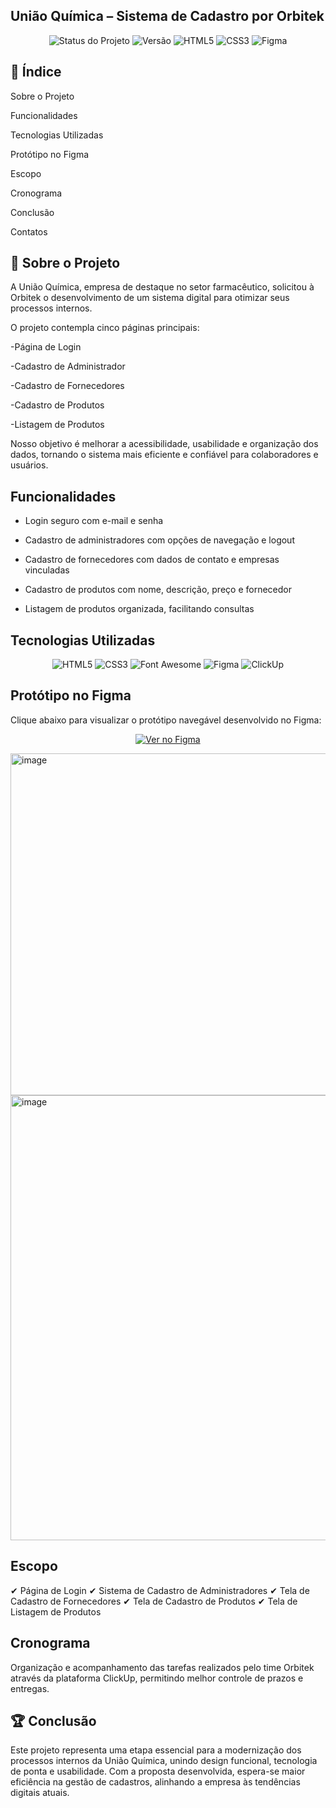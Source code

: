 União Química – Sistema de Cadastro por Orbitek
---
<p align="center"> <img src="https://img.shields.io/badge/status-em%20desenvolvimento-yellow?style=for-the-badge" alt="Status do Projeto"> <img src="https://img.shields.io/badge/versão-1.0-blue?style=for-the-badge" alt="Versão"> <img src="https://img.shields.io/badge/HTML5-E34F26?style=for-the-badge&logo=html5&logoColor=white" alt="HTML5"> <img src="https://img.shields.io/badge/CSS3-1572B6?style=for-the-badge&logo=css3&logoColor=white" alt="CSS3"> <img src="https://img.shields.io/badge/Figma-FF7262?style=for-the-badge&logo=figma&logoColor=white" alt="Figma"> </p>

📑 Índice
--
Sobre o Projeto

Funcionalidades

Tecnologias Utilizadas

Protótipo no Figma

Escopo

Cronograma

Conclusão

Contatos

🎯 Sobre o Projeto
--

A União Química, empresa de destaque no setor farmacêutico, solicitou à Orbitek o desenvolvimento de um sistema digital para otimizar seus processos internos.

O projeto contempla cinco páginas principais:

-Página de Login

-Cadastro de Administrador

-Cadastro de Fornecedores

-Cadastro de Produtos

-Listagem de Produtos

Nosso objetivo é melhorar a acessibilidade, usabilidade e organização dos dados, tornando o sistema mais eficiente e confiável para colaboradores e usuários.

Funcionalidades
--
- Login seguro com e-mail e senha

- Cadastro de administradores com opções de navegação e logout

- Cadastro de fornecedores com dados de contato e empresas vinculadas

- Cadastro de produtos com nome, descrição, preço e fornecedor

- Listagem de produtos organizada, facilitando consultas

 Tecnologias Utilizadas
 ---
<p align="center"> <img src="https://img.shields.io/badge/HTML5-E34F26?style=for-the-badge&logo=html5&logoColor=white" alt="HTML5"> <img src="https://img.shields.io/badge/CSS3-1572B6?style=for-the-badge&logo=css3&logoColor=white" alt="CSS3"> <img src="https://img.shields.io/badge/FontAwesome-528DD7?style=for-the-badge&logo=fontawesome&logoColor=white" alt="Font Awesome"> <img src="https://img.shields.io/badge/Figma-FF7262?style=for-the-badge&logo=figma&logoColor=white" alt="Figma"> <img src="https://img.shields.io/badge/ClickUp-7B68EE?style=for-the-badge&logo=clickup&logoColor=white" alt="ClickUp"> </p>

Protótipo no Figma
------------
Clique abaixo para visualizar o protótipo navegável desenvolvido no Figma:

<p align="center"> <a href="https://www.figma.com" target="_blank"> <img src="https://img.shields.io/badge/Ver%20no-Figma-blue?style=for-the-badge&logo=figma&logoColor=white" alt="Ver no Figma"> </a> </p>


<img width="625" height="547" alt="image" src="https://github.com/user-attachments/assets/563bc20c-937d-4432-9a6e-18cb1b331564" />

<img width="1131" height="712" alt="image" src="https://github.com/user-attachments/assets/74390e50-95fc-4687-9e5c-497c00839c0e" />



 Escopo
----

✔ Página de Login
✔ Sistema de Cadastro de Administradores
✔ Tela de Cadastro de Fornecedores
✔ Tela de Cadastro de Produtos
✔ Tela de Listagem de Produtos

 Cronograma
 -

Organização e acompanhamento das tarefas realizados pelo time Orbitek através da plataforma ClickUp, permitindo melhor controle de prazos e entregas.

🏆 Conclusão
-

Este projeto representa uma etapa essencial para a modernização dos processos internos da União Química, unindo design funcional, tecnologia de ponta e usabilidade.
Com a proposta desenvolvida, espera-se maior eficiência na gestão de cadastros, alinhando a empresa às tendências digitais atuais.
